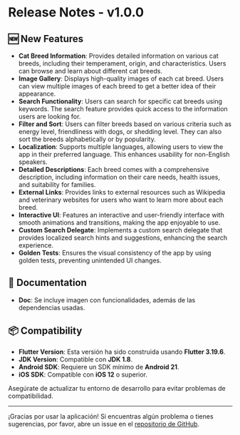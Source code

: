 # Release Notes - v1.0.0

## 🆕 New Features

- **Cat Breed Information**: Provides detailed information on various cat breeds, including their temperament, origin, and characteristics. Users can browse and learn about different cat breeds.
- **Image Gallery**: Displays high-quality images of each cat breed. Users can view multiple images of each breed to get a better idea of their appearance.
- **Search Functionality**: Users can search for specific cat breeds using keywords. The search feature provides quick access to the information users are looking for.
- **Filter and Sort**: Users can filter breeds based on various criteria such as energy level, friendliness with dogs, or shedding level. They can also sort the breeds alphabetically or by popularity.
- **Localization**: Supports multiple languages, allowing users to view the app in their preferred language. This enhances usability for non-English speakers.
- **Detailed Descriptions**: Each breed comes with a comprehensive description, including information on their care needs, health issues, and suitability for families.
- **External Links**: Provides links to external resources such as Wikipedia and veterinary websites for users who want to learn more about each breed.
- **Interactive UI**: Features an interactive and user-friendly interface with smooth animations and transitions, making the app enjoyable to use.
- **Custom Search Delegate**: Implements a custom search delegate that provides localized search hints and suggestions, enhancing the search experience.
- **Golden Tests**: Ensures the visual consistency of the app by using golden tests, preventing unintended UI changes.

## 📖 Documentation
- **Doc**: Se incluye imagen con funcionalidades, además de las dependencias usadas.

## 📦 Compatibility
- **Flutter Version**: Esta versión ha sido construida usando **Flutter 3.19.6**.
- **JDK Version**: Compatible con **JDK 1.8**.
- **Android SDK**: Requiere un SDK mínimo de **Android 21**.
- **iOS SDK**: Compatible con **iOS 12** o superior.

Asegúrate de actualizar tu entorno de desarrollo para evitar problemas de compatibilidad.

---

¡Gracias por usar la aplicación! Si encuentras algún problema o tienes sugerencias, por favor, abre un issue en el [repositorio de GitHub](https://github.com/criistian14/cat-explorer/issues).
